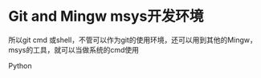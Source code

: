 # Git and Mingw msys开发环境
所以git cmd 或shell，不管可以作为git的使用环境，还可以用到其他的Mingw，msys的工具，就可以当做系统的cmd使用

Python